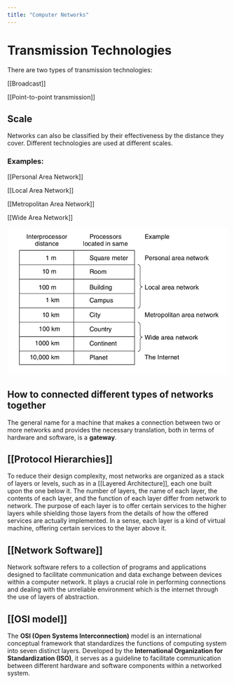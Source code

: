 ```yaml
---
title: "Computer Networks"
---
```


# Transmission Technologies

There are two types of transmission technologies:

[[Broadcast]]

[[Point-to-point transmission]]

## Scale

Networks can also be classified by their effectiveness by the distance they cover. Different technologies are used at different scales.

### Examples:

[[Personal Area Network]]

[[Local Area Network]]

[[Metropolitan Area Network]]

[[Wide Area Network]]

![networks_by_scale](notes/images/networks_by_scale.png)

## How to connected different types of networks together

The general name for a machine that makes a connection between two or more networks and provides the necessary translation, both in terms of hardware and software, is a **gateway**.

## [[Protocol Hierarchies]]

To reduce their design complexity, most networks are organized as a stack of layers or levels, such as in a [[Layered Architecture]], each one built upon the one below it. The number of layers, the name of each layer, the contents of each layer, and the function of each layer differ from network to network. The purpose of each layer is to offer certain services to the higher layers while shielding those layers from the details of how the offered services are actually implemented. In a sense, each layer is a kind of virtual machine, offering certain services to the layer above it.

## [[Network Software]]

Network software refers to a collection of programs and applications designed to facilitate communication and data exchange between devices within a computer network. It plays a crucial role in performing connections and dealing with the unreliable environment which is the internet through the use of layers of abstraction.

## [[OSI model]]

The **OSI (Open Systems Interconnection)** model is an international conceptual framework that standardizes the functions of computing system into seven distinct layers. Developed by the **International Organization for Standardization (ISO)**, it serves as a guideline to facilitate communication between different hardware and software components within a networked system.